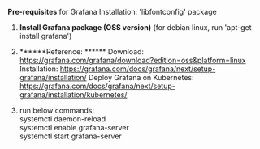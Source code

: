 
**Pre-requisites** for Grafana Installation: 'libfontconfig' package


1. **Install Grafana package (OSS version)** (for debian linux, run 'apt-get install grafana') 
2. ******Reference: ******
  Download: https://grafana.com/grafana/download?edition=oss&platform=linux
  Installation: https://grafana.com/docs/grafana/next/setup-grafana/installation/
  Deploy Grafana on Kubernetes: https://grafana.com/docs/grafana/next/setup-grafana/installation/kubernetes/

3. run below commands:   
  systemctl daemon-reload  
  systemctl enable grafana-server  
  systemctl start grafana-server  
